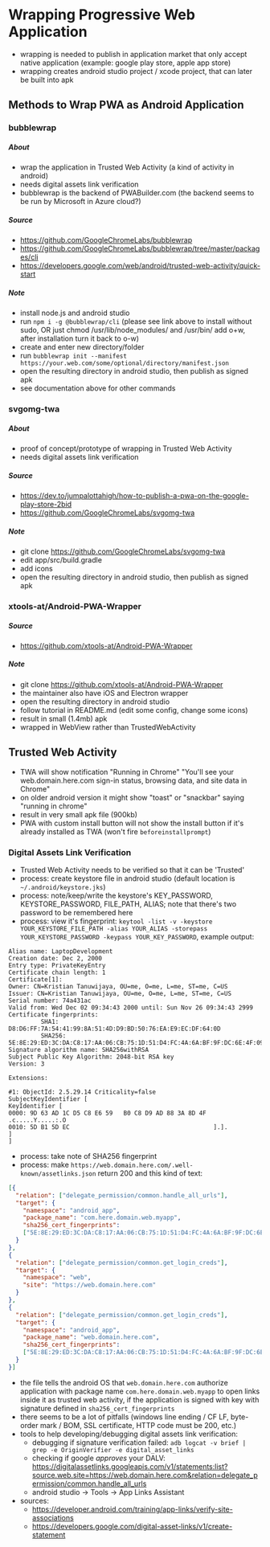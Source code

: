 # Wrapping Progressive Web Application
- wrapping is needed to publish in application market that only accept native application (example: google play store, apple app store)
- wrapping creates android studio project / xcode project, that can later be built into apk

## Methods to Wrap PWA as Android Application

### bubblewrap

##### About
- wrap the application in Trusted Web Activity (a kind of activity in android)
- needs digital assets link verification
- bubblewrap is the backend of PWABuilder.com (the backend seems to be run by Microsoft in Azure cloud?)

##### Source
- https://github.com/GoogleChromeLabs/bubblewrap
- https://github.com/GoogleChromeLabs/bubblewrap/tree/master/packages/cli
- https://developers.google.com/web/android/trusted-web-activity/quick-start

##### Note
- install node.js and android studio
- run ```npm i -g @bubblewrap/cli``` (please see link above to install without sudo, OR just chmod /usr/lib/node_modules/ and /usr/bin/ add o+w, after installation turn it back to o-w)
- create and enter new directory/folder
- run ```bubblewrap init --manifest https://your.web.com/some/optional/directory/manifest.json```
- open the resulting directory in android studio, then publish as signed apk
- see documentation above for other commands

### svgomg-twa

##### About
- proof of concept/prototype of wrapping in Trusted Web Activity
- needs digital assets link verification

##### Source
- https://dev.to/jumpalottahigh/how-to-publish-a-pwa-on-the-google-play-store-2bid
- https://github.com/GoogleChromeLabs/svgomg-twa

##### Note
- git clone https://github.com/GoogleChromeLabs/svgomg-twa
- edit app/src/build.gradle
- add icons
- open the resulting directory in android studio, then publish as signed apk

### xtools-at/Android-PWA-Wrapper

##### Source
- https://github.com/xtools-at/Android-PWA-Wrapper

##### Note
- git clone https://github.com/xtools-at/Android-PWA-Wrapper
- the maintainer also have iOS and Electron wrapper
- open the resulting directory in android studio
- follow tutorial in README.md (edit some config, change some icons)
- result in small (1.4mb) apk
- wrapped in WebView rather than TrustedWebActivity


## Trusted Web Activity
- TWA will show notification "Running in Chrome" "You'll see your web.domain.here.com sign-in status, browsing data, and site data in Chrome"
- on older android version it might show "toast" or "snackbar" saying "running in chrome"
- result in very small apk file (900kb)
- PWA with custom install button will not show the install button if it's already installed as TWA (won't fire ```beforeinstallprompt```)

### Digital Assets Link Verification
- Trusted Web Activity needs to be verified so that it can be 'Trusted'
- process: create keystore file in android studio (default location is ```~/.android/keystore.jks```)
- process: note/keep/write the keystore's KEY_PASSWORD, KEYSTORE_PASSWORD, FILE_PATH, ALIAS; note that there's two password to be remembered here
- process: view it's fingerprint: ```keytool -list -v -keystore YOUR_KEYSTORE_FILE_PATH -alias YOUR_ALIAS -storepass YOUR_KEYSTORE_PASSWORD -keypass YOUR_KEY_PASSWORD```, example output:
```
Alias name: LaptopDevelopment
Creation date: Dec 2, 2000
Entry type: PrivateKeyEntry
Certificate chain length: 1
Certificate[1]:
Owner: CN=Kristian Tanuwijaya, OU=me, O=me, L=me, ST=me, C=US
Issuer: CN=Kristian Tanuwijaya, OU=me, O=me, L=me, ST=me, C=US
Serial number: 74a431ac
Valid from: Wed Dec 02 09:34:43 2000 until: Sun Nov 26 09:34:43 2999
Certificate fingerprints:
         SHA1: D8:D6:FF:7A:54:41:99:8A:51:4D:D9:BD:50:76:EA:E9:EC:DF:64:0D
         SHA256: 5E:8E:29:ED:3C:DA:C8:17:AA:06:CB:75:1D:51:D4:FC:4A:6A:BF:9F:DC:6E:4F:09:C5:40:E9:58:38:CE:68:F8
Signature algorithm name: SHA256withRSA
Subject Public Key Algorithm: 2048-bit RSA key
Version: 3

Extensions: 

#1: ObjectId: 2.5.29.14 Criticality=false
SubjectKeyIdentifier [
KeyIdentifier [
0000: 9D 63 AD 1C D5 C8 E6 59   B0 C8 D9 AD 88 3A 8D 4F  .c.....Y.....:.O
0010: 5D B1 5D EC                                        ].].
]
]
```
- process: take note of SHA256 fingerprint
- process: make ```https://web.domain.here.com/.well-known/assetlinks.json``` return 200 and this kind of text:
```json
[{
  "relation": ["delegate_permission/common.handle_all_urls"],
  "target": {
    "namespace": "android_app",
    "package_name": "com.here.domain.web.myapp",
    "sha256_cert_fingerprints":
    ["5E:8E:29:ED:3C:DA:C8:17:AA:06:CB:75:1D:51:D4:FC:4A:6A:BF:9F:DC:6E:4F:09:C5:40:E9:58:38:CE:68:F8"]
  }
},
{
  "relation": ["delegate_permission/common.get_login_creds"],
  "target": {
    "namespace": "web",
    "site": "https://web.domain.here.com"
  }
},
{
  "relation": ["delegate_permission/common.get_login_creds"],
  "target": {
    "namespace": "android_app",
    "package_name": "web.domain.here.com",
    "sha256_cert_fingerprints":
    ["5E:8E:29:ED:3C:DA:C8:17:AA:06:CB:75:1D:51:D4:FC:4A:6A:BF:9F:DC:6E:4F:09:C5:40:E9:58:38:CE:68:F8"]
  }
}]
```
- the file tells the android OS that ```web.domain.here.com``` authorize application with package name ```com.here.domain.web.myapp``` to open links inside it as trusted web activity, if the application is signed with key with signature defined in ```sha256_cert_fingerprints```
- there seems to be a lot of pitfalls (windows line ending / CF LF, byte-order mark / BOM, SSL certificate, HTTP code must be 200, etc.)
- tools to help developing/debugging digital assets link verification:
    - debugging if signature verification failed: ```adb logcat -v brief | grep -e OriginVerifier -e digital_asset_links```
    - checking if google _approves_ your DALV: https://digitalassetlinks.googleapis.com/v1/statements:list?source.web.site=https://web.domain.here.com&relation=delegate_permission/common.handle_all_urls
    - android studio -> Tools -> App Links Assistant
- sources:
    - https://developer.android.com/training/app-links/verify-site-associations
    - https://developers.google.com/digital-asset-links/v1/create-statement

